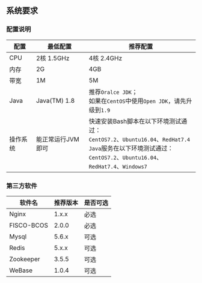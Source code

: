 ## 系统要求

### 配置说明

| 配置     | 最低配置          | 推荐配置                                                     |
| -------- | ----------------- | ------------------------------------------------------------ |
| CPU      | 2核 1.5GHz        | 4核 2.4GHz                                                   |
| 内存     | 2G                | 4GB                                                          |
| 带宽     | 1M                | 5M                                                           |
| Java     | Java(TM) 1.8      | 推荐`Oralce JDK`；<br />如果在`CentOS`中使用`Open JDK`，请先升级到`1.9` |
| 操作系统 | 能正常运行JVM即可 | 快速安装Bash脚本在以下环境测试通过：<br />`CentOS7.2`、`Ubuntu16.04`、`RedHat7.4`<br />`Java`服务在以下环境测试通过：<br />`CentOS7.2`、`Ubuntu16.04`、`RedHat7.4`、`Windows7` |

### 第三方软件

| 软件名     | 推荐版本 | 是否可选 |
| ---------- | -------- | -------- |
| Nginx      | 1.x.x    | 必选     |
| FISCO-BCOS | 2.0.0    | 必选     |
| Mysql      | 5.6.x    | 可选     |
| Redis      | 5.x.x    | 可选     |
| Zookeeper  | 3.5.5    | 可选     |
| WeBase     | 1.0.4    | 可选     |
